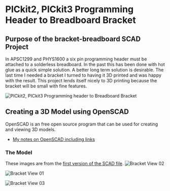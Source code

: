 # PICkit2, PICkit3 Programming Header to Breadboard Bracket

## Purpose of the bracket-breadboard SCAD Project
In APSC1299 and PHYS1600 a six pin programming header must be attached to a solderless breadboard. In the past this has been done with hot glue as a quick simple solution. A better long term solution is desirable. The last time I needed a bracket I turned to having it 3D printed and was happy with the result. This project lends itself nicely to 3D printing because the bracket will be small with fine features.

![PICkit2, PICkit3 Programming header to Breadboard Bracket](http://www3.telus.net/danpeirce/notes/3D/bracket_breadbaord/pickit3_breadboard.png)

## Creating a 3D Model using OpenSCAD

OpenSCAD is an free open source program that can be used for creating and viewing 3D models.

* [My notes on OpenSCAD including links](http://www3.telus.net/danpeirce/notes/openscad.html)

### The Model
These images are from the [first version of the SCAD file](https://github.com/danpeirce/bracket-breadboard/blob/c5ccfa7ed66dbcf597f41a93814c27feb3500029/bracket_programming.scad).
![Bracket View 02](http://www3.telus.net/danpeirce/notes/3D/bracket_breadbaord/bracket_view02.png)

![Bracket View 01](http://www3.telus.net/danpeirce/notes/3D/bracket_breadbaord/bracket_view01.png)

![Bracket View 03](http://www3.telus.net/danpeirce/notes/3D/bracket_breadbaord/bracket_view03.png)

 
